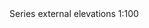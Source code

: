 <span class="transform-to-uppercase">
Series external elevations <span class="highlight-red">1:100</span></span>